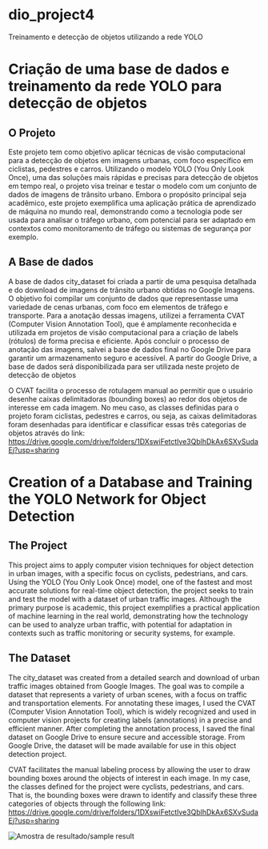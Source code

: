 # dio_project4
Treinamento e detecção de objetos utilizando a rede YOLO  

# Criação de uma base de dados e treinamento da rede YOLO para detecção de objetos

## O Projeto

Este projeto tem como objetivo aplicar técnicas de visão computacional para a detecção de objetos em imagens urbanas, com foco específico em ciclistas, pedestres e carros. Utilizando o modelo YOLO (You Only Look Once), uma das soluções mais rápidas e precisas para detecção de objetos em tempo real, o projeto visa treinar e testar o modelo com um conjunto de dados de imagens de trânsito urbano. Embora o propósito principal seja acadêmico, este projeto exemplifica uma aplicação prática de aprendizado de máquina no mundo real, demonstrando como a tecnologia pode ser usada para analisar o tráfego urbano, com potencial para ser adaptado em contextos como monitoramento de tráfego ou sistemas de segurança por exemplo.

## A Base de dados

A base de dados city_dataset foi criada a partir de uma pesquisa detalhada e do download de imagens de trânsito urbano obtidas no Google Imagens. O objetivo foi compilar um conjunto de dados que representasse uma variedade de cenas urbanas, com foco em elementos de tráfego e transporte. Para a anotação dessas imagens, utilizei a ferramenta CVAT (Computer Vision Annotation Tool), que é amplamente reconhecida e utilizada em projetos de visão computacional para a criação de labels (rótulos) de forma precisa e eficiente.
Após concluir o processo de anotação das imagens, salvei a base de dados final no Google Drive para garantir um armazenamento seguro e acessível. A partir do Google Drive, a base de dados será disponibilizada para ser utilizada neste projeto de detecção de objetos

O CVAT facilita o processo de rotulagem manual ao permitir que o usuário desenhe caixas delimitadoras (bounding boxes) ao redor dos objetos de interesse em cada imagem. No meu caso, as classes definidas para o projeto foram ciclistas, pedestres e carros, ou seja, as caixas delimitadoras foram desenhadas para identificar e classificar essas três categorias de objetos através do link:  https://drive.google.com/drive/folders/1DXswiFetctlve3QblhDkAx6SXvSudaEj?usp=sharing

# Creation of a Database and Training the YOLO Network for Object Detection

## The Project

This project aims to apply computer vision techniques for object detection in urban images, with a specific focus on cyclists, pedestrians, and cars. Using the YOLO (You Only Look Once) model, one of the fastest and most accurate solutions for real-time object detection, the project seeks to train and test the model with a dataset of urban traffic images. Although the primary purpose is academic, this project exemplifies a practical application of machine learning in the real world, demonstrating how the technology can be used to analyze urban traffic, with potential for adaptation in contexts such as traffic monitoring or security systems, for example.

## The Dataset

The city_dataset was created from a detailed search and download of urban traffic images obtained from Google Images. The goal was to compile a dataset that represents a variety of urban scenes, with a focus on traffic and transportation elements. For annotating these images, I used the CVAT (Computer Vision Annotation Tool), which is widely recognized and used in computer vision projects for creating labels (annotations) in a precise and efficient manner. After completing the annotation process, I saved the final dataset on Google Drive to ensure secure and accessible storage. From Google Drive, the dataset will be made available for use in this object detection project.

CVAT facilitates the manual labeling process by allowing the user to draw bounding boxes around the objects of interest in each image. In my case, the classes defined for the project were cyclists, pedestrians, and cars. That is, the bounding boxes were drawn to identify and classify these three categories of objects through the following link: https://drive.google.com/drive/folders/1DXswiFetctlve3QblhDkAx6SXvSudaEj?usp=sharing 

![Amostra de resultado/sample result](https://drive.google.com/uc?id=1-lBxN6aDUvTfJijZh9VoHSm4SqKOfgtr)

